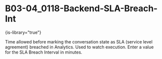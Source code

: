 # B03-04_0118-Backend-SLA-Breach-Int

{is-library="true"}

<snippet id="B03-04_0118-Backend-SLA-Breach-Int_snippet">



Time allowed before marking the conversation state as SLA (service level agreement) breached in Analytics. Used to watch execution. Enter a value for the SLA Breach Interval in minutes.


</snippet>